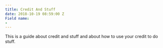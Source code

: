```yaml
---
title: Credit And Stuff
date: 2018-10-19 08:59:00 Z
Field name:
- 
---
```


This is a guide about credit and stuff and about how to use your credit to do stuff.